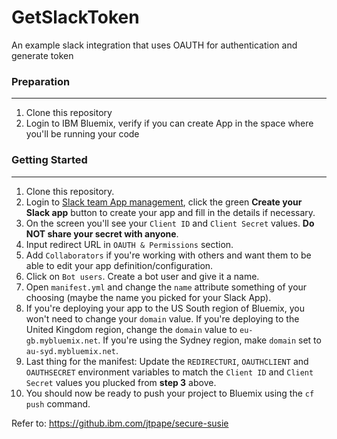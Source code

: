 # GetSlackToken
An example slack integration that uses OAUTH for authentication and generate token

### Preparation
---
1. Clone this repository
2. Login to IBM Bluemix, verify if you can create App in the space where you'll be running your code

### Getting Started
---
1. Clone this repository.
2. Login to [Slack team App management](https://api.slack.com/slack-apps), click the green __Create your Slack app__ button to create your app and fill in the details if necessary.
3. On the screen you'll see your `Client ID` and `Client Secret` values. __Do NOT share your secret with anyone__.
4. Input redirect URL in `OAUTH & Permissions` section.
5. Add `Collaborators` if you're working with others and want them to be able to edit your app definition/configuration.
6. Click on `Bot users`. Create a bot user and give it a name.
7. Open `manifest.yml` and change the `name` attribute something of your choosing (maybe the name you picked for your Slack App).
8. If you're deploying your app to the US South region of Bluemix, you won't need to change your `domain` value. If you're deploying to the United Kingdom region, change the `domain` value to `eu-gb.mybluemix.net`. If you're using the Sydney region, make `domain` set to `au-syd.mybluemix.net`.
9. Last thing for the manifest: Update the `REDIRECTURI`, `OAUTHCLIENT` and `OAUTHSECRET` environment variables to match the `Client ID` and `Client Secret` values you plucked from __step 3__ above. 
10. You should now be ready to push your project to Bluemix using the `cf push` command.

Refer to: https://github.ibm.com/jtpape/secure-susie

